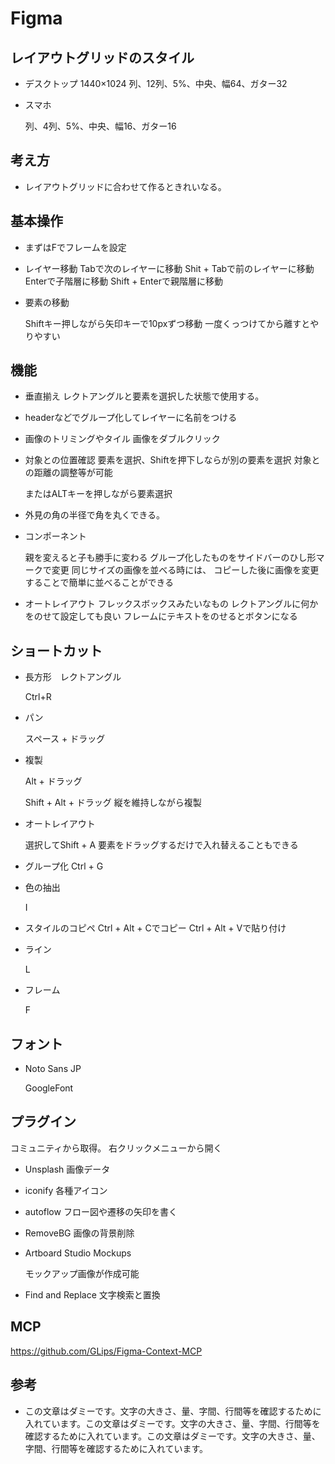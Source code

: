 # Figma

## レイアウトグリッドのスタイル

- デスクトップ 1440×1024
  列、12列、5%、中央、幅64、ガター32

- スマホ

  列、4列、5%、中央、幅16、ガター16

## 考え方

- レイアウトグリッドに合わせて作るときれいなる。

## 基本操作

- まずはFでフレームを設定

- レイヤー移動
  Tabで次のレイヤーに移動
  Shit + Tabで前のレイヤーに移動
  Enterで子階層に移動
  Shift + Enterで親階層に移動

- 要素の移動

  Shiftキー押しながら矢印キーで10pxずつ移動
  一度くっつけてから離すとやりやすい

## 機能

- 垂直揃え
  レクトアングルと要素を選択した状態で使用する。 

- headerなどでグループ化してレイヤーに名前をつける

- 画像のトリミングやタイル
  画像をダブルクリック

- 対象との位置確認
  要素を選択、Shiftを押下しならが別の要素を選択
  対象との距離の調整等が可能

  またはALTキーを押しながら要素選択

- 外見の角の半径で角を丸くできる。

- コンポーネント

  親を変えると子も勝手に変わる
  グループ化したものをサイドバーのひし形マークで変更
  同じサイズの画像を並べる時には、
  コピーした後に画像を変更することで簡単に並べることができる

- オートレイアウト
  フレックスボックスみたいなもの
  レクトアングルに何かをのせて設定しても良い
  フレームにテキストをのせるとボタンになる

## ショートカット

- 長方形　レクトアングル

  Ctrl+R 

- パン

  スペース + ドラッグ

- 複製

  Alt + ドラッグ

  Shift + Alt + ドラッグ 縦を維持しながら複製
  
- オートレイアウト

  選択してShift + A
  要素をドラッグするだけで入れ替えることもできる

- グループ化
  Ctrl + G

- 色の抽出

  I

- スタイルのコピペ
  Ctrl + Alt + Cでコピー
  Ctrl + Alt + Vで貼り付け

- ライン

  L

- フレーム

  F

## フォント

- Noto Sans JP

  GoogleFont

## プラグイン

コミュニティから取得。
右クリックメニューから開く

- Unsplash
  画像データ

- iconify
  各種アイコン

- autoflow
  フロー図や遷移の矢印を書く

- RemoveBG
  画像の背景削除

- Artboard Studio Mockups

  モックアップ画像が作成可能

- Find and Replace
  文字検索と置換

## MCP

https://github.com/GLips/Figma-Context-MCP

## 参考

- この文章はダミーです。文字の大きさ、量、字間、行間等を確認するために入れています。この文章はダミーです。文字の大きさ、量、字間、行間等を確認するために入れています。この文章はダミーです。文字の大きさ、量、字間、行間等を確認するために入れています。
